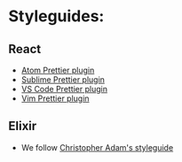 # Styleguides:

## React

- [Atom Prettier plugin](https://github.com/prettier/prettier-atom)
- [Sublime Prettier plugin](https://www.npmjs.com/package/sublime-js-prettier)
- [VS Code Prettier plugin](https://github.com/prettier/prettier-vscode)
- [Vim Prettier plugin](https://github.com/prettier/vim-prettier)

## Elixir

- We follow [Christopher Adam's styleguide](https://github.com/christopheradams/elixir_style_guide)
